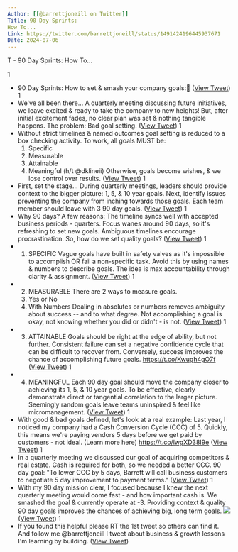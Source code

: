 ```yaml
---
Author: [[@barrettjoneill on Twitter]]
Title: 90 Day Sprints: 
How To...
Link: https://twitter.com/barrettjoneill/status/1491424196445937671
Date: 2024-07-06
---
```

T - 90 Day Sprints: 
How To...

1
- 90 Day Sprints: 
  How to set & smash your company goals:🧵 ([View Tweet](https://twitter.com/barrettjoneill/status/1491424196445937671))
1
- We've all been there...
  A quarterly meeting discussing future initiatives, we leave excited & ready to take the company to new heights!
  But, after initial excitement fades, no clear plan was set & nothing tangible happens. 
  The problem: 
  Bad goal setting. ([View Tweet](https://twitter.com/barrettjoneill/status/1491424199314862081))
1
- Without strict timelines & named outcomes goal setting is reduced to a box checking activity. 
  To work, all goals MUST be: 
  1. Specific 
  2. Measurable
  3. Attainable 
  4. Meaningful (h/t @dklineii)
  Otherwise, goals become wishes, & we lose control over results. ([View Tweet](https://twitter.com/barrettjoneill/status/1491424202439626752))
1
- First, set the stage...
  During quarterly meetings, leaders should provide context to the bigger picture: 1, 5, & 10 year goals. 
  Next, identify issues preventing the company from inching towards those goals. 
  Each team member should leave with 3 90 day goals. ([View Tweet](https://twitter.com/barrettjoneill/status/1491424205446860804))
1
- Why 90 days? 
  A few reasons: 
  The timeline syncs well with accepted business periods - quarters. 
  Focus wanes around 90 days, so it's refreshing to set new goals. 
  Ambiguous timelines encourage procrastination. 
  So, how do we set quality goals? ([View Tweet](https://twitter.com/barrettjoneill/status/1491424208450060292))
1
- 1. SPECIFIC 
  Vague goals have built in safety valves as it's impossible to accomplish OR fail a non-specific task. 
  Avoid this by using names & numbers to describe goals. 
  The idea is max accountability through clarity & assignment. ([View Tweet](https://twitter.com/barrettjoneill/status/1491424211486736387))
1
- 2. MEASURABLE 
  There are 2 ways to measure goals. 
  1. Yes or No 
  2. With Numbers 
  Dealing in absolutes or numbers removes ambiguity about success -- and to what degree. 
  Not accomplishing a goal is okay, not knowing whether you did or didn't - is not. ([View Tweet](https://twitter.com/barrettjoneill/status/1491424214590447621))
1
- 3. ATTAINABLE 
  Goals should be right at the edge of ability, but not further. 
  Consistent failure can set a negative confidence cycle that can be difficult to recover from. 
  Conversely, success improves the chance of accomplishing future goals. 
  https://t.co/Kwugh4gO7f ([View Tweet](https://twitter.com/barrettjoneill/status/1491424217505558531))
1
- 4. MEANINGFUL 
  Each 90 day goal should move the company closer to achieving its 1, 5, & 10 year goals. 
  To be effective, clearly demonstrate direct or tangential correlation to the larger picture. 
  Seemingly random goals leave teams uninspired & feel like micromanagement. ([View Tweet](https://twitter.com/barrettjoneill/status/1491424220915519495))
1
- With good & bad goals defined, let's look at a real example: 
  Last year, I noticed my company had a Cash Conversion Cycle (CCC) of 5. 
  Quickly, this means we're paying vendors 5 days before we get paid by customers - not ideal. 
  (Learn more here) 
  https://t.co/lwgXD38I9e ([View Tweet](https://twitter.com/barrettjoneill/status/1491424223868305410))
1
- In a quarterly meeting we discussed our goal of acquiring competitors & real estate. 
  Cash is required for both, so we needed a better CCC. 
  90 day goal: 
  "To lower CCC by 5 days, Barrett will call business customers to negotiate 5 day improvement to payment terms." ([View Tweet](https://twitter.com/barrettjoneill/status/1491424227047600128))
1
- With my 90 day mission clear, I focused because I knew the next quarterly meeting would come fast - and how important cash is. 
  We smashed the goal & currently operate at -3. 
  Providing context & quality 90 day goals improves the chances of achieving big, long term goals. 
  ![](https://pbs.twimg.com/media/FLKacCDVEAgP7Qf.jpg) ([View Tweet](https://twitter.com/barrettjoneill/status/1491424238565146630))
1
- If you found this helpful please RT the 1st tweet so others can find it. 
  And follow me @barrettjoneill 
  I tweet about business & growth lessons I'm learning by building. ([View Tweet](https://twitter.com/barrettjoneill/status/1491424241861890048))
